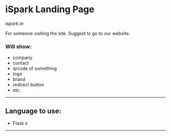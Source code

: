 # iSpark Landing Page
*ispark.io*

For someone visiting the site. Suggest to go to our website.

### Will show:
- company
- contact
- qrcode of something
- logo
- brand
- redirect button
- etc.

---

## Language to use:
- Flask s

---
